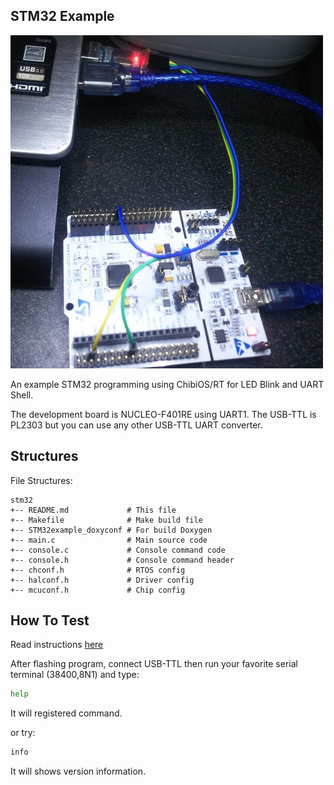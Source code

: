 ## STM32 Example

![images](../../images/stm32demo.jpg?raw=true)

An example STM32 programming using ChibiOS/RT for LED Blink and UART Shell.

The development board is NUCLEO-F401RE using UART1.
The USB-TTL is PL2303 but you can use any other USB-TTL UART converter.

## Structures

File Structures:

```
stm32
+-- README.md             # This file
+-- Makefile              # Make build file
+-- STM32example_doxyconf # For build Doxygen
+-- main.c                # Main source code
+-- console.c             # Console command code
+-- console.h             # Console command header
+-- chconf.h              # RTOS config
+-- halconf.h             # Driver config
+-- mcuconf.h             # Chip config
```

## How To Test

Read instructions [here](https://github.com/mekatronik-achmadi/md_tutorial/blob/master/internship/tutorials/stm32.md)

After flashing program, connect USB-TTL then run your favorite serial terminal (38400,8N1) and type:

```sh
help
```

It will registered command.

or try:

```sh
info
```

It will shows version information.

